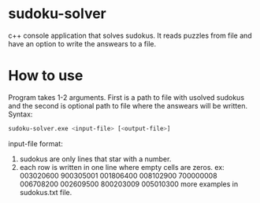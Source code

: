 # sudoku-solver
c++ console application that solves sudokus. It reads puzzles from file and have an option to write the answears to a file.

# How to use

Program takes 1-2 arguments. First is a path to file with usolved sudokus and the second is optional path to file where the answears will be written.
Syntax:
```bash
sudoku-solver.exe <input-file> [<output-file>]
```
input-file format:
  1. sudokus are only lines that star with a number.
  2. each row is written in one line where empty cells are zeros.
ex: 
003020600
900305001
001806400
008102900
700000008
006708200
002609500
800203009
005010300
more examples in sudokus.txt file.
